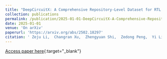 ```yaml
---
title: "DeepCircuitX: A Comprehensive Repository-Level Dataset for RTL Code Understanding, Generation, and PPA Analysis"
collection: publications
permalink: /publication/2025-01-01-DeepCircuitX-A-Comprehensive-Repository-Level-Dataset-for-RTL-Code-Understanding-Generation-and-PPA-Analysis
date: 2025-01-01
venue: 'On arXiv'
paperurl: 'https://arxiv.org/abs/2502.18297'
citation: ' Zeju Li,  Changran Xu,  Zhengyuan Shi,  Zedong Peng,  Yi Liu,  Yunhao Zhou,  Lingfeng Zhou,  Chengyu Ma,  Jianyuan Zhong,  Xi Wang,  Jieru Zhao,  Zhufei Chu,  Xiaoyan Yang,  Qiang Xu, &quot;DeepCircuitX: A Comprehensive Repository-Level Dataset for RTL Code Understanding, Generation, and PPA Analysis.&quot; On arXiv, 2025.'
---
```

[Access paper here](https://arxiv.org/abs/2502.18297){:target="_blank"}
